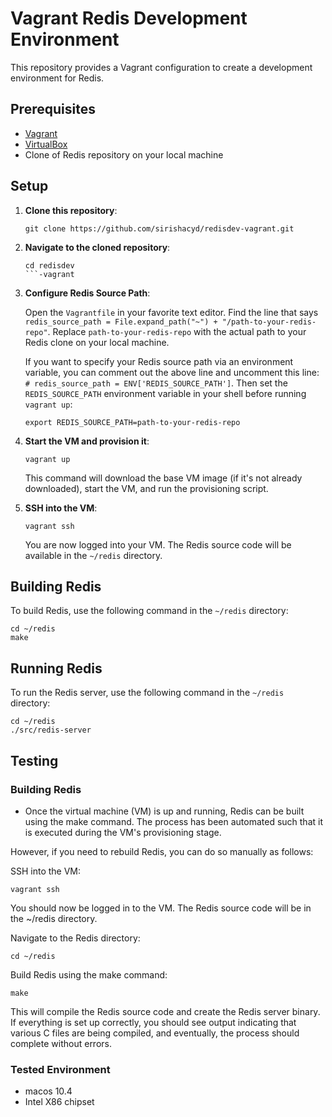 # Vagrant Redis Development Environment

This repository provides a Vagrant configuration to create a development environment for Redis.

## Prerequisites

- [Vagrant](https://www.vagrantup.com/downloads)
- [VirtualBox](https://www.virtualbox.org/wiki/Downloads)
- Clone of Redis repository on your local machine

## Setup

1. **Clone this repository**:

    ```
    git clone https://github.com/sirishacyd/redisdev-vagrant.git
    ```

2. **Navigate to the cloned repository**:

    ```
    cd redisdev
    ```-vagrant

3. **Configure Redis Source Path**:

    Open the `Vagrantfile` in your favorite text editor. Find the line that says `redis_source_path = File.expand_path("~") + "/path-to-your-redis-repo"`. Replace `path-to-your-redis-repo` with the actual path to your Redis clone on your local machine.

    If you want to specify your Redis source path via an environment variable, you can comment out the above line and uncomment this line: `# redis_source_path = ENV['REDIS_SOURCE_PATH']`. Then set the `REDIS_SOURCE_PATH` environment variable in your shell before running `vagrant up`:

    ```
    export REDIS_SOURCE_PATH=path-to-your-redis-repo
    ```

4. **Start the VM and provision it**:

    ```
    vagrant up
    ```

    This command will download the base VM image (if it's not already downloaded), start the VM, and run the provisioning script.

5. **SSH into the VM**:

    ```
    vagrant ssh
    ```

    You are now logged into your VM. The Redis source code will be available in the `~/redis` directory.

## Building Redis

To build Redis, use the following command in the `~/redis` directory:

```
cd ~/redis
make
```

## Running Redis

To run the Redis server, use the following command in the `~/redis` directory:

```
cd ~/redis
./src/redis-server
```

## Testing

### Building Redis
- Once the virtual machine (VM) is up and running, Redis can be built using the make command. The process has been automated such that it is executed during the VM's provisioning stage.

However, if you need to rebuild Redis, you can do so manually as follows:

SSH into the VM:
```
vagrant ssh
```
You should now be logged in to the VM. The Redis source code will be in the ~/redis directory.

Navigate to the Redis directory:

```
cd ~/redis
```
Build Redis using the make command:
```
make
```
This will compile the Redis source code and create the Redis server binary. If everything is set up correctly, you should see output indicating that various C files are being compiled, and eventually, the process should complete without errors.

### Tested Environment

- macos 10.4
- Intel X86 chipset